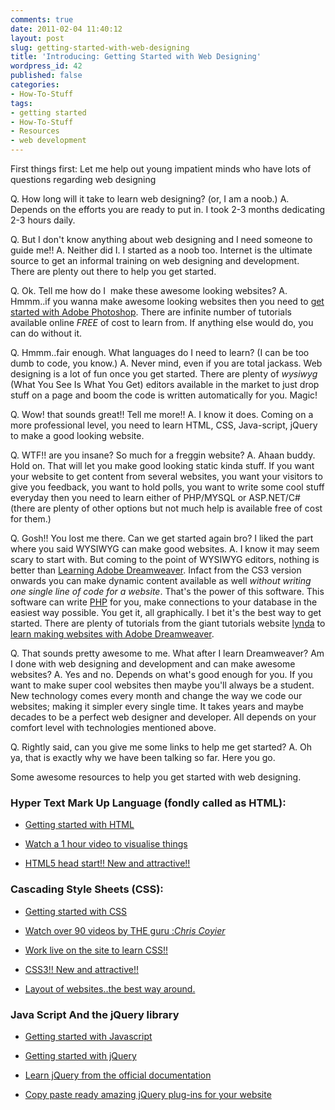 ```yaml
---
comments: true
date: 2011-02-04 11:40:12
layout: post
slug: getting-started-with-web-designing
title: 'Introducing: Getting Started with Web Designing'
wordpress_id: 42
published: false
categories:
- How-To-Stuff
tags:
- getting started
- How-To-Stuff
- Resources
- web development
---
```


First things first:
Let me help out young impatient minds who have lots of questions regarding web designing

Q. How long will it take to learn web designing? (or, I am a noob.)
A. Depends on the efforts you are ready to put in. I took 2-3 months dedicating 2-3 hours daily.

Q. But I don't know anything about web designing and I need someone to guide me!!
A. Neither did I. I started as a noob too. Internet is the ultimate source to get an informal training on web designing and development. There are plenty out there to help you get started.

Q. Ok. Tell me how do I  make these awesome looking websites?
A. Hmmm..if you wanna make awesome looking websites then you need to [get started with Adobe Photoshop](http://sixrevisions.com/graphics-design/35-basic-tutorials-to-get-you-started-with-photoshop/). There are infinite number of tutorials available online _FREE_ of cost to learn from. If anything else would do, you can do without it.

Q. Hmmm..fair enough. What languages do I need to learn? (I can be too dumb to code, you know.)
A. Never mind, even if you are total jackass. Web designing is a lot of fun once you get started. There are plenty of _wysiwyg_ (What You See Is What You Get) editors available in the market to just drop stuff on a page and boom the code is written automatically for you. Magic!

Q. Wow! that sounds great!! Tell me more!!
A. I know it does. Coming on a more professional level, you need to learn HTML, CSS, Java-script, jQuery to make a good looking website.

Q. WTF!! are you insane? So much for a freggin website?
A. Ahaan buddy. Hold on. That will let you make good looking static kinda stuff. If you want your website to get content from several websites, you want your visitors to give you feedback, you want to hold polls, you want to write some cool stuff everyday then you need to learn either of PHP/MYSQL or ASP.NET/C# (there are plenty of other options but not much help is available free of cost for them.)

Q. Gosh!! You lost me there. Can we get started again bro? I liked the part where you said WYSIWYG can make good websites.
A. I know it may seem scary to start with. But coming to the point of WYSIWYG editors, nothing is better than [Learning Adobe Dreamweaver](http://adobe.com/devnet/dreamweaver.html). Infact from the CS3 version onwards you can make dynamic content available as well _without writing one single line of code for a website_. That's the power of this software.
This software can write [PHP](http://php.net) for you, make connections to your database in the easiest way possible. You get it, all graphically. I bet it's the best way to get started. There are plenty of tutorials from the giant tutorials website [lynda](http://lynda.com) to [learn making websites with Adobe Dreamweaver](http://lynda.com/home/ViewCourses.aspx?lpk0=270).

Q. That sounds pretty awesome to me. What after I learn Dreamweaver? Am I done with web designing and development and can make awesome websites?
A. Yes and no. Depends on what's good enough for you. If you want to make super cool websites then maybe you'll always be a student. New technology comes every month and change the way we code our websites; making it simpler every single time. It takes years and maybe decades to be a perfect web designer and developer. All depends on your comfort level with technologies mentioned above.

Q. Rightly said, can you give me some links to help me get started?
A. Oh ya, that is exactly why we have been talking so far. Here you go.

Some awesome resources to help you get started with web designing.


### Hyper Text Mark Up Language (fondly called as HTML):





	
  * [ Getting started with HTML](http://w3schools.com/html/html_primary.asp)

	
  * [ Watch a 1 hour video to visualise things](http://css-tricks.com/video-screencasts/58-html-css-the-very-basics/)

	
  * [ HTML5 head start!! New and attractive!! ](http://w3schools.com/html5/default.asp)





### Cascading Style Sheets (CSS):





	
  * [ Getting started with CSS](http://w3schools.com/css/default.asp)

	
  * [ Watch over 90 videos by THE guru :_Chris Coyier_](http://css-tricks.com/video-screencasts/)

	
  * [ Work live on the site to learn CSS!! ](http://css-101.org/)

	
  * [ CSS3!! New and attractive!!](http://1stwebdesigner.com/.../must-read-css3-tips-tricks-tutorial-sites/)

	
  * [Layout of websites..the best way around.](http://www.sohtanaka.com/web-design/smart-columns-w-css-jquery/#blog)




### Java Script And the jQuery library





	
  * [Getting started with Javascript](http://w3schools.com/js/default.asp )

	
  * [Getting started with jQuery](http://w3schools.com/jquery/default.asp)

	
  * [Learn jQuery from the official documentation](http://w3schools.com/jquery/default.asp)

	
  * [Copy paste ready amazing jQuery plug-ins for your website](http://technologytosoftware.com/best-jquery-plugins-2010-year-list.html)


